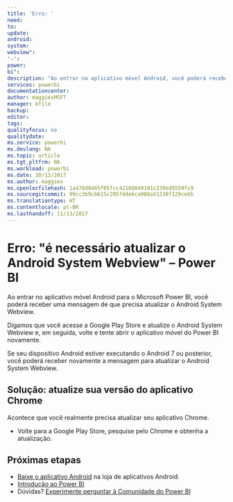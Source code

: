 ```yaml
---
title: 'Erro: '
need: 
to: 
update: 
android: 
system: 
webview": 
'-': 
power: 
bi": 
description: "Ao entrar no aplicativo móvel Android, você poderá receber uma mensagem de que precisa atualizar o Android System Webview."
services: powerbi
documentationcenter: 
author: maggiesMSFT
manager: kfile
backup: 
editor: 
tags: 
qualityfocus: no
qualitydate: 
ms.service: powerbi
ms.devlang: NA
ms.topic: article
ms.tgt_pltfrm: NA
ms.workload: powerbi
ms.date: 10/13/2017
ms.author: maggies
ms.openlocfilehash: 1a478d8465f05fcc4218d049101c239ed5559fc9
ms.sourcegitcommit: 99cc3b9cb615c2957dde6ca908a51238f129cebb
ms.translationtype: HT
ms.contentlocale: pt-BR
ms.lasthandoff: 11/13/2017
---
```

# <a name="error-need-to-update-android-system-webview---power-bi"></a>Erro: "é necessário atualizar o Android System Webview" – Power BI
Ao entrar no aplicativo móvel Android para o Microsoft Power BI, você poderá receber uma mensagem de que precisa atualizar o Android System Webview. 

Digamos que você acesse a Google Play Store e atualize o Android System Webview e, em seguida, volte e tente abrir o aplicativo móvel do Power BI novamente. 

Se seu dispositivo Android estiver executando o Android 7 ou posterior, você poderá receber novamente a mensagem para atualizar o Android System Webview. 

## <a name="solution-upgrade-your-version-of-the-chrome-app"></a>Solução: atualize sua versão do aplicativo Chrome
Acontece que você realmente precisa atualizar seu aplicativo Chrome. 

* Volte para a Google Play Store, pesquise pelo Chrome e obtenha a atualização.

## <a name="next-steps"></a>Próximas etapas
* [Baixe o aplicativo Android](http://go.microsoft.com/fwlink/?LinkID=544867) na loja de aplicativos Android.
* [Introdução ao Power BI](service-get-started.md)
* Dúvidas? [Experimente perguntar à Comunidade do Power BI](http://community.powerbi.com/)

